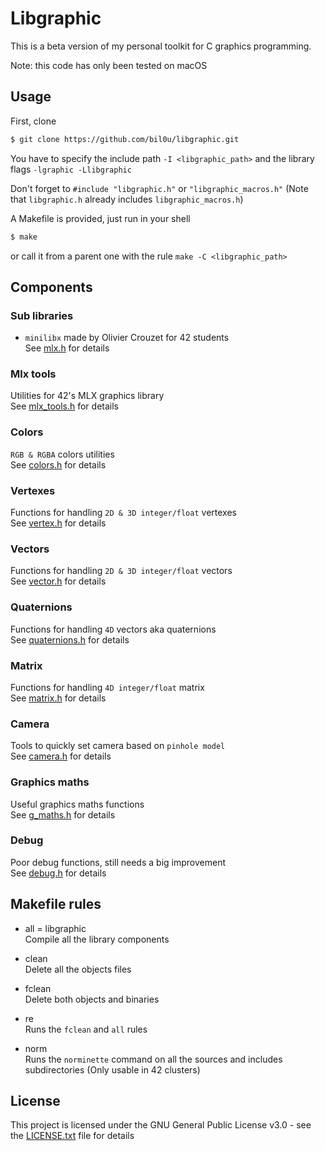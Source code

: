 # Libgraphic

This is a beta version of my personal toolkit for C graphics programming.  

Note: this code has only been tested on macOS  

## Usage

First, clone
```sh
$ git clone https://github.com/bil0u/libgraphic.git
```

You have to specify the include path `-I <libgraphic_path>` and the library flags `-lgraphic -Llibgraphic`  

Don't forget to `#include "libgraphic.h"` or `"libgraphic_macros.h"`
(Note that `libgraphic.h` already includes `libgraphic_macros.h`)  

A Makefile is provided, just run in your shell
```sh
$ make
```
or call it from a parent one with the rule `make -C <libgraphic_path>`

## Components

### Sub libraries
* `minilibx` made by Olivier Crouzet for 42 students  
   See [mlx.h](mlx/mlx.h) for details  

### Mlx tools
   Utilities for 42's MLX graphics library  
   See [mlx_tools.h](mlx_tools/includes/mlx_tools.h) for details  

### Colors
   `RGB & RGBA` colors utilities  
   See [colors.h](colors/includes/colors.h) for details  

### Vertexes
   Functions for handling `2D & 3D integer/float` vertexes  
   See [vertex.h](vertex/includes/vertex.h) for details  

### Vectors
   Functions for handling `2D & 3D integer/float` vectors  
   See [vector.h](vector/includes/vector.h) for details  

### Quaternions
   Functions for handling `4D` vectors aka quaternions  
   See [quaternions.h](quaternions/includes/quaternions.h) for details  

### Matrix
   Functions for handling `4D integer/float` matrix  
   See [matrix.h](matrix/includes/matrix.h) for details  

### Camera
   Tools to quickly set camera based on `pinhole model`  
   See [camera.h](camera/includes/camera.h) for details  

### Graphics maths
   Useful graphics maths functions  
   See [g_maths.h](g_maths/includes/g_maths.h) for details  

### Debug
   Poor debug functions, still needs a big improvement  
   See [debug.h](debug/includes/debug.h) for details  

## Makefile rules

* all = libgraphic  
   Compile all the library components  

* clean  
   Delete all the objects files  

* fclean  
   Delete both objects and binaries  

* re  
   Runs the `fclean` and `all` rules  

* norm  
   Runs the `norminette` command on all the sources and includes subdirectories (Only usable in 42 clusters)  

## License

This project is licensed under the GNU General Public License v3.0 - see the [LICENSE.txt](LICENSE.txt) file for details
